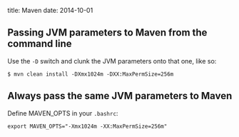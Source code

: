 title: Maven
date: 2014-10-01

## Passing JVM parameters to Maven from the command line
Use the ```-D``` switch and clunk the JVM parameters onto that one,
like so:

    $ mvn clean install -DXmx1024m -DXX:MaxPermSize=256m

## Always pass the same JVM parameters to Maven
Define MAVEN_OPTS in your ```.bashrc```:

    export MAVEN_OPTS="-Xmx1024m -XX:MaxPermSize=256m"


